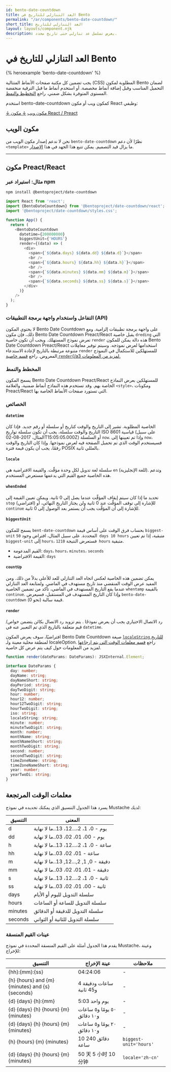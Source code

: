 ```yaml
---
id: bento-date-countdown
title: العد التنازلي للتاريخ في Bento
permalink: "/ar/components/bento-date-countdown/"
short_title: العد التنازلي للتاريخ
layout: layouts/component.njk
description: يعرض تسلسل عد تنازلي حتى تاريخ محدد.
---
```


# العد التنازلي للتاريخ في Bento

{% heroexample 'bento-date-countdown' %}

يجب تضمين كل مكتبة صفحات الأنماط المتتالية (CSS) المطلوبة لمكون Bento لضمان التحميل المناسب وقبل إضافة أنماط مخصصة. أو استخدم أنماط ما قبل الترقية منخفضة المستوى المتوفرة بشكل ضمني. راجع [التخطيط والنمط](#returned-time-parameters).

<div class="bd-usage bd-card bd-card--light-sea-green">   <p>استخدم bento-date-countdown كمكون ويب أو مكون React وظيفي:</p>   <a class="bd-button" href="#web-component">↓ مكون ويب</a>   <a class="bd-button" href="#preact%2Freact-component">↓ مكون React / Preact</a>
</div>

## مكون الويب

نحن لا ندعم إصدار مكون الويب من `bento-date-countdown` نظرًا لأن دعم `<template>` ما يزال قيد التصميم. يمكن تتبع هذا الجهد في هذا [الإصدار](https://go.amp.dev/issue/36619).

<!--
An older version of this file contains the removed section, though it's incorrect:

https://github.com/ampproject/amphtml/blob/422d171e87571c4d125a2bf956e78e92444c10e8/extensions/amp-date-countdown/1.0/README.md
-->

---

## مكون Preact/React

### مثال: استيراد عبر npm

```bash
npm install @bentoproject/date-countdown
```

```javascript
import React from 'react';
import {BentoDateCountdown} from '@bentoproject/date-countdown/react';
import '@bentoproject/date-countdown/styles.css';

function App() {
  return (
    <BentoDateCountdown
      datetime={200000000}
      biggestUnit={'HOURS'}
      render={(data) => (
        <div>
          <span>{`${data.days} ${data.dd} ${data.d}`}</span>
          <br />
          <span>{`${data.hours} ${data.hh} ${data.h}`}</span>
          <br />
          <span>{`${data.minutes} ${data.mm} ${data.m}`}</span>
          <br />
          <span>{`${data.seconds} ${data.ss} ${data.s}`}</span>
        </div>
      )}
    />
  );
}
```

### التفاعل واستخدام واجهة برمجة التطبيقات (API)

لا يحتوي المكون Bento Date Countdown على واجهة برمجة تطبيقات إلزامية. ومع ذلك، فإن مكون Bento Date Countdown Preact/React يقبل خاصية `dreding` التي تعرض نموذج المستهلك. ويجب أن تكون خاصية `render` هذه دالة يمكن للمكون Bento Date Countdown Preact/React استخدامها لعرض نموذجه. وسيتم توفير معامِلات متنوعة مرتبطة بالتاريخ لإعادة الاستدعاء `render` للمستهلكين للاستكمال في النموذج المعروض. راجع <a href="#render" data-md-type="link">قسم خاصية `render`{/a3 لمزيد من المعلومات.</a>

### المخطط والنمط

يسمح المكون Bento Date Countdown Preact/React للمستهلكين بعرض النماذج الخاصة بهم. وقد تستخدم هذه النماذج أنماط ضمنية، والعلامة `<style>`، ومكونات Preact/React التي تستورد صفحات الأنماط الخاصة بها.

### الخصائص

#### `datetime`

الخاصية المطلوبة. تشير إلى التاريخ والوقت كتاريخ أو سلسلة أو رقم جديد. فإذا كان التاريخ والوقت سلسلة، يجب أن تكون سلسلة تواريخ ISO 8601 قياسية (على سبيل المثال، 2017-08-02T15:05:05.000Z) أو السلسلة `now`. وإذا تم تعيينها إلى `now`، فسيستخدم الوقت الذي تم تحميل الصفحة فيه لعرض نموذجها. وإذا كان التاريخ والوقت رقمًا، يجب أن يكون قيمة فترة POSIX بالمللي ثانية.

#### `locale`

سلسلة لغة تدويل لكل وحدة مؤقِّت. والقيمة الافتراضية هي `en` (للغة الإنجليزية). وتدعم هذه الخاصية جميع القيم التي يدعمها مستعرض المستخدم.

#### `whenEnded`

تحديد ما إذا كان سيتم إيقاف المؤقِّت عندما يصل إلى 0 ثانية. ويمكن تعيين القيمة إلى `stop` (افتراضي) للإشارة إلى توقف المؤقِّت عند 0 ثانية ولن يجتاز التاريخ النهائي، أو `continue` للإشارة إلى أن المؤقِّت يجب أن يستمر بعد الوصول إلى 0 ثانية.

#### `biggestUnit`

يسمح للمكون `bent-date-countdown` بحساب فرق الوقت على أساس قيمة `biggest-unit` المحددة. على سبيل المثال، افتراض وجود `50 days 10 hours` متبقية، إذا تم تعيين `biggest-unit` إلى `hours`، فستعرض النتيجة `1210 hours` متبقية.

- القيم المدعومة: `days`، `hours`، `minutes`، `seconds`
- القيمة الافتراضية: `days`

#### `countUp`

يمكن تضمين هذه الخاصية لعكس اتجاه العد التنازلي للعد للأعلى بدلاً من ذلك. ومن المفيد عرض الوقت المنقضي منذ تاريخ مستهدف في الماضي. ولمتابعة العد التنازلي عندما يقع التاريخ المستهدف في الماضي، تأكد من تضمين الخاصية `whentamp` بالقيمة `continue`. وإذا كان التاريخ المستهدف في المستقبل، فسيعرض `bento-date-countdown` قيمة سالبة (نحو 0).

#### `render`

رد الاتصال الاختياري يجب أن يعرض نموذجًا . يتم تزويد رد الاتصال بكائن يتضمن خواص/قيم متعلقة بالتاريخ الذي تم التعبير عنه في `datetime`.

افتراضيًا، سوف يعرض المكون Bento Date Countdown صيغة [`localeString` للتاريخ](https://developer.mozilla.org/en-US/docs/Web/JavaScript/Reference/Global_Objects/Date/toLocaleString) لمنطقة محلية معينة ولـ localeOption. راجع [قسم معلمات الوقت التي يتم إرجاعها](#returned-time-parameters) لمزيد من المعلومات حول كيف يتم عرض كل خاصية.

```typescript
function render(dateParams: DateParams): JSXInternal.Element;

interface DateParams {
  day: number;
  dayName: string;
  dayNameShort: string;
  dayPeriod: string;
  dayTwoDigit: string;
  hour: number;
  hour12: number;
  hour12TwoDigit: string;
  hourTwoDigit: string;
  iso: string;
  localeString: string;
  minute: number;
  minuteTwoDigit: string;
  month: number;
  monthName: string;
  monthNameShort: string;
  monthTwoDigit: string;
  second: number;
  secondTwoDigit: string;
  timeZoneName: string;
  timeZoneNameShort: string;
  year: number;
  yearTwoDi: string;
}
```

## معلمات الوقت المرتجعة

يسرد هذا الجدول التنسيق الذي يمكنك تحديده في نموذج Mustache لديك:

التنسيق | المعنى
--- | ---
d | يوم - 0، 1، 2،...12، 13..ما لا نهاية
dd | يوم - 00، 01، 02، 03..ما لا نهاية
h | ساعة - 0، 1، 2،...12، 13..ما لا نهاية
hh | ساعة - 01، 02، 03..ما لا نهاية
m | دقيقة - 0, 1, 2,...12, 13..ما لا نهاية
mm | دقيقة - 01، 01، 02، 03..ما لا نهاية
s | ثانية - 0، 1، 2،...12، 13..ما لا نهاية
ss | ثانية - 00، 01، 02، 03..ما لا نهاية
days | سلسلة التدويل لليوم أو الأيام
hours | سلسلة التدويل للساعة أو الساعات
minutes | سلسلة التدويل للدقيقة أو الدقائق
seconds | سلسلة التدويل للثانية أو الثواني

### عينات القيم المنسقة

يقدم هذا الجدول أمثلة على القيم المنسقة المحددة في نموذج Mustache، وعينة للإخراج:

التنسيق | عينة الإخراج | ملاحظات
--- | --- | ---
{hh}:{mm}:{ss} | 04:24:06 | -
{h} {hours} and {m} {minutes} and {s} {seconds} | 4 ساعات ودقيقة و45 ثانية | -
{d} {days} {h}:{mm} | يوم واحد 5:03 | -
{d} {days} {h} {hours} {m} {minutes} | ٥٠ يومًا و٥ ساعات و١٠ دقائق | -
{d} {days} {h} {hours} {m} {minutes} | ٢٠ يومًا و٥ ساعات و١٠ دقائق | -
{h} {hours} {m} {minutes} | 10 دقائق 240 ساعة | `biggest-unit='hours'`
{d} {days} {h} {hours} {m} {minutes} | 50 天 5 小时 10 分钟 | `locale='zh-cn'`
